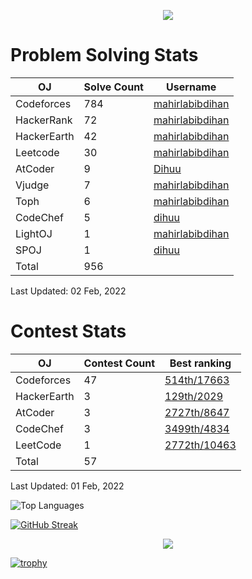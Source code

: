 <!--&nbsp;______&nbsp;&nbsp;&nbsp;_________&nbsp;__&nbsp;&nbsp;&nbsp;&nbsp;&nbsp;&nbsp;&nbsp;&nbsp;__&nbsp;&nbsp;&nbsp;&nbsp;&nbsp;&nbsp;&nbsp;&nbsp;__</br>
|&nbsp;&nbsp;____&nbsp;&nbsp;\|&nbsp;___&nbsp;&nbsp;&nbsp;&nbsp;___|&nbsp;&nbsp;&nbsp;|&nbsp;&nbsp;&nbsp;&nbsp;&nbsp;&nbsp;|&nbsp;&nbsp;|&nbsp;&nbsp;&nbsp;&nbsp;&nbsp;&nbsp;&nbsp;&nbsp;|&nbsp;&nbsp;|</br>
|&nbsp;&nbsp;|&nbsp;&nbsp;&nbsp;&nbsp;&nbsp;&nbsp;\&nbsp;&nbsp;\&nbsp;&nbsp;&nbsp;&nbsp;&nbsp;|&nbsp;&nbsp;|&nbsp;&nbsp;&nbsp;&nbsp;|&nbsp;&nbsp;&nbsp;|____|&nbsp;&nbsp;|&nbsp;&nbsp;&nbsp;&nbsp;&nbsp;&nbsp;&nbsp;&nbsp;|&nbsp;&nbsp;|</br>
|&nbsp;&nbsp;|&nbsp;&nbsp;&nbsp;&nbsp;&nbsp;&nbsp;&nbsp;|&nbsp;&nbsp;|&nbsp;&nbsp;&nbsp;&nbsp;&nbsp;|&nbsp;&nbsp;|&nbsp;&nbsp;&nbsp;&nbsp;|&nbsp;&nbsp;&nbsp;&nbsp;____&nbsp;&nbsp;&nbsp;|&nbsp;&nbsp;&nbsp;&nbsp;&nbsp;&nbsp;&nbsp;&nbsp;|&nbsp;&nbsp;|</br>
|&nbsp;&nbsp;|____/&nbsp;&nbsp;/___|&nbsp;&nbsp;|___|&nbsp;&nbsp;&nbsp;|&nbsp;&nbsp;&nbsp;&nbsp;&nbsp;&nbsp;|&nbsp;&nbsp;|_____|&nbsp;&nbsp;|</br>
|_______/|_________|__|&nbsp;&nbsp;&nbsp;&nbsp;&nbsp;&nbsp;|_________|</br>
M&nbsp;A&nbsp;H&nbsp;I&nbsp;R&nbsp;&nbsp;&nbsp;&nbsp;&nbsp;L&nbsp;A&nbsp;B&nbsp;I&nbsp;B&nbsp;&nbsp;&nbsp;&nbsp;&nbsp;D&nbsp;I&nbsp;H&nbsp;A&nbsp;N</br>-->

<!--<img src="_LOGO_.PNG">

<a href="https://www.linkedin.com/in/mahirlabibdihan/">
  <img align="left" alt="Mahir Labib Dihan's LinkdeIn" width="50px" src="https://raw.githubusercontent.com/peterthehan/peterthehan/master/assets/linkedin.svg" />
</a>
<a href="https://www.instagram.com/di_huu/">
  <img align="left" alt="Mahir Labib Dihan's Instagram" width="50px" src="https://cdn.jsdelivr.net/npm/simple-icons@v3/icons/instagram.svg" />
</a>
<a href="https://www.facebook.com/mahirlabibdihan">
  <img align="left" alt="Mahir Labib Dihan's Instagram" width="50px" src="https://raw.githubusercontent.com/peterthehan/peterthehan/master/assets/facebook.svg" />
</a>

<a href="https://www.twitter.com/mahirlabibdihan">
  <img align="left" alt="Mahir Labib Dihan's Twitter" width="50px" src="https://cdn.jsdelivr.net/npm/simple-icons@v3/icons/twitter.svg" />
</a>

<a href="mailto:mahirlabibdihan@gmail.com">
  <img align="left" alt="Mail to Mahir Labib Dihan" width="50px" src="https://cdn.jsdelivr.net/npm/simple-icons@v3/icons/gmail.svg" />
</a>

 <img src="https://komarev.com/ghpvc/?username=mahirlabibdihan">

![Triangle](https://user-images.githubusercontent.com/62663759/123101659-1afd0e80-d456-11eb-8eae-5f7b1ebbed00.gif)
<br> -->

<p align="center">
<img src="https://user-images.githubusercontent.com/62663759/123103147-8eebe680-d457-11eb-86c0-331569b246f8.gif">
</p>

# Problem Solving Stats

| OJ | Solve Count | Username | 
| -- | -------- | ----------- |
| Codeforces | 784 |[mahirlabibdihan](https://codeforces.com/profile/mahirlabibdihan) | 
| HackerRank | 72 |[mahirlabibdihan](https://www.hackerrank.com/mahirlabibdihan) | 
| HackerEarth | 42 |[mahirlabibdihan](https://www.hackerearth.com/@mahirlabibdihan) | 
| Leetcode | 30 |[mahirlabibdihan](https://www.leetcode.com/mahirlabibdihan) | 
| AtCoder | 9 |[Dihuu](https://atcoder.jp/users/Dihuu) | 
| Vjudge | 7 |[mahirlabibdihan](https://vjudge.net/user/mahirlabibdihan) | 
| Toph | 6 |[mahirlabibdihan](https://toph.co/u/mahirlabibdihan) | 
| CodeChef | 5 |[dihuu](https://www.codechef.com/users/dihuu) | 
| LightOJ | 1 | [mahirlabibdihan](https://lightoj.com/user/mahirlabibdihan) |
| SPOJ | 1 | [dihuu](https://www.spoj.com/users/dihuu/) | 
| Total | 956 | | 

Last Updated: 02 Feb, 2022

# Contest Stats

| OJ | Contest Count | Best ranking |
| -- | -------- | ----------- |
| Codeforces | 47 | [514th/17663](https://codeforces.com/contest/1426) |
| HackerEarth | 3 | [129th/2029](https://www.hackerearth.com/challenges/competitive/august-easy-201/) |
| AtCoder | 3 | [2727th/8647](https://atcoder.jp/contests/abc175/) |
| CodeChef | 3 | [3499th/4834](https://www.codechef.com/rankings/COOK122B/) |
| LeetCode | 1 | [2772th/10463](https://leetcode.com/contest/biweekly-contest-32/) |
| Total | 57 | |

Last Updated: 01 Feb, 2022
<!--![Mahir Labib Dihan's github stats](https://github-readme-stats.vercel.app/api?username=mahirlabibdihan&show_icons=true&theme=highcontrast&count_private=true&hide_border=true&bg_color=DD272700&hide_rank=true)-->

![Top Languages](https://github-readme-stats.vercel.app/api/top-langs/?username=mahirlabibdihan&layout=compact&theme=highcontrast&count_private=true&hide_border=true&bg_color=DD272700)

[![GitHub Streak](http://github-readme-streak-stats.herokuapp.com?user=mahirlabibdihan&theme=neon-dark&background=DD272700&border=DD272700)](https://git.io/streak-stats)

<p align='center'>
  <img src="https://activity-graph.herokuapp.com/graph?username=mahirlabibdihan&theme=react-dark" >
</p>

[![trophy](https://github-profile-trophy.vercel.app/?username=mahirlabibdihan&theme=onedark&hide_border=true&column=4&no-frame=true&no-bg=true)](https://github.com/ryo-ma/github-profile-trophy)


